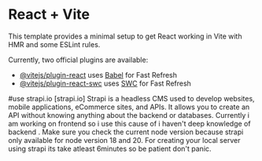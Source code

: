 # React + Vite

This template provides a minimal setup to get React working in Vite with HMR and some ESLint rules.

Currently, two official plugins are available:

- [@vitejs/plugin-react](https://github.com/vitejs/vite-plugin-react/blob/main/packages/plugin-react/README.md) uses [Babel](https://babeljs.io/) for Fast Refresh
- [@vitejs/plugin-react-swc](https://github.com/vitejs/vite-plugin-react-swc) uses [SWC](https://swc.rs/) for Fast Refresh

#use strapi.io [strapi.io]
Strapi is a headless CMS used to develop websites, mobile applications, eCommerce sites, and APIs. It allows you to create an API without knowing anything about the backend or databases.
Currently i am working on frontend so i use this cause of i haven't deep knowledge of backend . 
Make sure you check the current node version because strapi only available for node version 18 and 20.
For creating your local server using strapi its take atleast 6minutes so be patient don't panic. 


